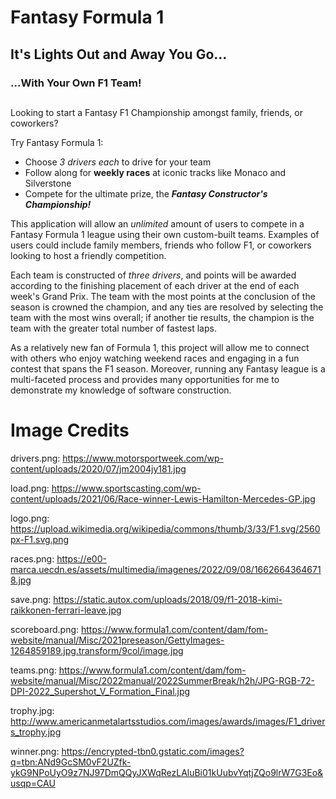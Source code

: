 # Fantasy Formula 1

## It's Lights Out and Away You Go...
### ...With Your Own F1 Team!  
##

Looking to start a Fantasy F1 Championship amongst family, friends, or coworkers? 

Try Fantasy Formula 1:

- Choose *3 drivers each* to drive for your team
- Follow along for **weekly races** at iconic tracks like Monaco and Silverstone
- Compete for the ultimate prize, the ***Fantasy Constructor's Championship!***

This application will allow an *unlimited* amount of users to compete in a Fantasy Formula 1 league 
using their own custom-built teams. Examples of users could include family members, friends who follow
F1, or coworkers looking to host a friendly competition. 

Each team is constructed of *three drivers*, and points will be awarded according to the finishing placement 
of each driver at the end of each week's Grand Prix. The team with the most points at the conclusion of the season 
is crowned the champion, and any ties are resolved by selecting the team with the most wins overall; if another tie 
results, the champion is the team with the greater total number of fastest laps.

As a relatively new fan of Formula 1, this project will allow me to connect with others who enjoy watching
weekend races and engaging in a fun contest that spans the F1 season. Moreover, running any Fantasy league is 
a multi-faceted process and provides many opportunities for me to demonstrate my knowledge of software construction.

# Image Credits

drivers.png: https://www.motorsportweek.com/wp-content/uploads/2020/07/jm2004jy181.jpg

load.png: https://www.sportscasting.com/wp-content/uploads/2021/06/Race-winner-Lewis-Hamilton-Mercedes-GP.jpg

logo.png: https://upload.wikimedia.org/wikipedia/commons/thumb/3/33/F1.svg/2560px-F1.svg.png

races.png: https://e00-marca.uecdn.es/assets/multimedia/imagenes/2022/09/08/16626643646718.jpg

save.png: https://static.autox.com/uploads/2018/09/f1-2018-kimi-raikkonen-ferrari-leave.jpg

scoreboard.png: https://www.formula1.com/content/dam/fom-website/manual/Misc/2021preseason/GettyImages-1264859189.jpg.transform/9col/image.jpg

teams.png: https://www.formula1.com/content/dam/fom-website/manual/Misc/2022manual/2022SummerBreak/h2h/JPG-RGB-72-DPI-2022_Supershot_V_Formation_Final.jpg

trophy.jpg: http://www.americanmetalartsstudios.com/images/awards/images/F1_drivers_trophy.jpg

winner.png: https://encrypted-tbn0.gstatic.com/images?q=tbn:ANd9GcSM0vF2UZfk-ykG9NPoUyO9z7NJ97DmQQyJXWqRezLAluBi01kUubvYqtjZQo9lrW7G3Eo&usqp=CAU